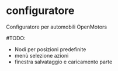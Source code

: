 # configuratore
Configuratore per automobili OpenMotors

#TODO:
- Nodi per posizioni predefinite
- menù selezione azioni
- finestra salvataggio e caricamento parte
